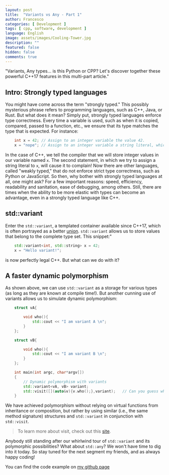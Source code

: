 ```yaml
---
layout: post
title:  "Variants vs Any - Part 1"
author: Francesco
categories: [ Development ]
tags: [ cpp, software, development ]
language: English
image: assets/images/Cooling-Tower.jpg
description: ""
featured: false
hidden: false
comments: true
---
```


"Variants, Any types... is this Python or CPP? Let's discover together these powerful C++17 features in this multi-part article."

## Intro: Strongly typed languages
You might have come across the term "strongly typed." This possibly mysterious phrase refers to programming languages, such as C++, Java, or Rust. But what does it mean? Simply put, strongly typed languages enforce type correctness. Every time a variable is used, such as when it is copied, compared, passed to a function, etc., we ensure that its type matches the type that is expected. For instance:

```C++
    int x = 42; // Assign to an integer variable the value 42. 
    x = "nope"; // Assign to an integer variable a string literal, which causes a compile time error in C++
```

In the case of C++, we tell the compiler that we will store integer values in our variable named `x`. The second statement, in which we try to assign a string literal to `x`, will cause it to complain! Now there are other languages, called "weakly typed," that do not enforce strict type correctness, such as Python or JavaScript. So then, why bother with strongly typed languages at all, one might ask? For a few important reasons: speed, efficiency, readability and sanitation, ease of debugging, among others. Still, there are times when the ability to be more elastic with types can become an advantage, even in a strongly typed language like C++.

## std::variant
Enter the `std::variant`, a templated container available since C++17, which is often portrayed as a better [union](https://dev.to/pauljlucas/unions-in-c-1ojj). `std::variant` allows us to store values that belong to the complete type set. This snippet:"
```C++
    std::variant<int, std::string> x = 42;
    x = "Hello variant!";
```
is now perfectly legal C++. But what can we do with it?

## A faster dynamic polymorphism

As shown above, we can use `std::variant` as a storage for various types (as long as they are known at compile time!). But another cunning use of variants allows us to simulate dynamic polymorphism:
```C++
    struct vA{

        void who(){
            std::cout << "I am variant A \n";
        }
    };

    struct vB{

        void who(){
            std::cout << "I am variant B \n";
        }
    };

    int main(int argc, char*argv[])
    {
        // Dynamic polymorphism with variants
        std::variant<vA, vB> variant;
        std::visit([](auto&v){v.who();},variant);   // Can you guess what this will print?
    }
```  
We have achieved polymorphism without relying on virtual functions from inheritance or composition, but rather by using similar (i.e., the same method signature) structures and `std::variant` in conjunction with `std::visit`.

> To learn more about visit, check out this [site](https://www.cppstories.com/2018/09/visit-variants/).

Anybody still standing after our whirlwind tour of `std::variant` and its polymorphic possibilities? What about `std::any`? We won't have time to dig into it today. So stay tuned for the next segment my friends, and as always happy coding!

You can find the code example on [my github page](https://github.com/FMA350/code_examples/blob/master/variant_and_any/variant.cpp)

